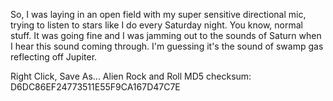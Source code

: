 So, I was laying in an open field with my super sensitive directional mic, trying to listen to stars like I do every Saturday night. You know, normal stuff. It was going fine and I was jamming out to the sounds of Saturn when I hear this sound coming through. I'm guessing it's the sound of swamp gas reflecting off Jupiter.

Right Click, Save As... Alien Rock and Roll
MD5 checksum: D6DC86EF24773511E55F9CA167D47C7E
